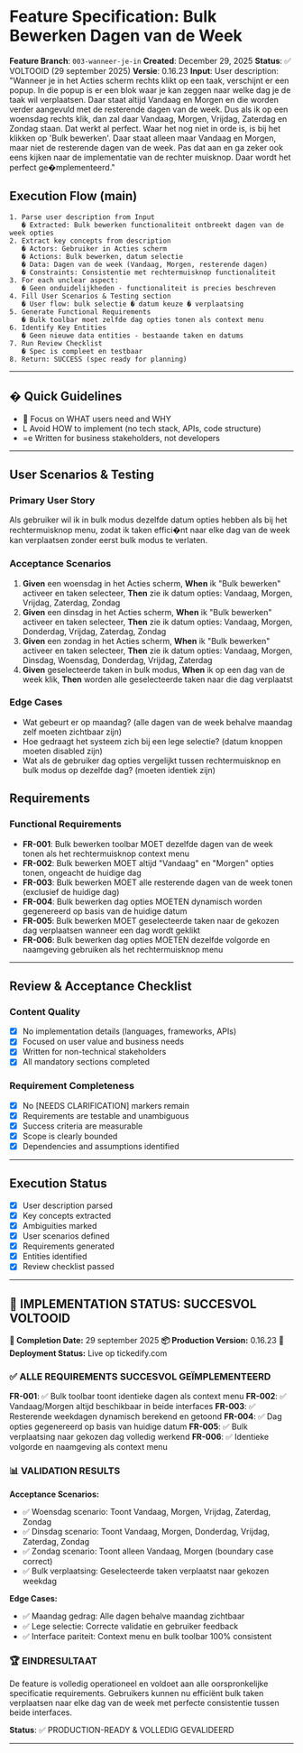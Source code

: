 # Feature Specification: Bulk Bewerken Dagen van de Week

**Feature Branch**: `003-wanneer-je-in`
**Created**: December 29, 2025
**Status**: ✅ VOLTOOID (29 september 2025)
**Versie**: 0.16.23
**Input**: User description: "Wanneer je in het Acties scherm rechts klikt op een taak, verschijnt er een popup. In die popup is er een blok waar je kan zeggen naar welke dag je de taak wil verplaatsen. Daar staat altijd Vandaag en Morgen en die worden verder aangevuld met de resterende dagen van de week. Dus als ik op een woensdag rechts klik, dan zal daar Vandaag, Morgen, Vrijdag, Zaterdag en Zondag staan. Dat werkt al perfect. Waar het nog niet in orde is, is bij het klikken op 'Bulk bewerken'. Daar staat alleen maar Vandaag en Morgen, maar niet de resterende dagen van de week. Pas dat aan en ga zeker ook eens kijken naar de implementatie van de rechter muisknop. Daar wordt het perfect ge�mplementeerd."

## Execution Flow (main)
```
1. Parse user description from Input
   � Extracted: Bulk bewerken functionaliteit ontbreekt dagen van de week opties
2. Extract key concepts from description
   � Actors: Gebruiker in Acties scherm
   � Actions: Bulk bewerken, datum selectie
   � Data: Dagen van de week (Vandaag, Morgen, resterende dagen)
   � Constraints: Consistentie met rechtermuisknop functionaliteit
3. For each unclear aspect:
   � Geen onduidelijkheden - functionaliteit is precies beschreven
4. Fill User Scenarios & Testing section
   � User flow: bulk selectie � datum keuze � verplaatsing
5. Generate Functional Requirements
   � Bulk toolbar moet zelfde dag opties tonen als context menu
6. Identify Key Entities
   � Geen nieuwe data entities - bestaande taken en datums
7. Run Review Checklist
   � Spec is compleet en testbaar
8. Return: SUCCESS (spec ready for planning)
```

---

## � Quick Guidelines
-  Focus on WHAT users need and WHY
- L Avoid HOW to implement (no tech stack, APIs, code structure)
- =e Written for business stakeholders, not developers

---

## User Scenarios & Testing

### Primary User Story
Als gebruiker wil ik in bulk modus dezelfde datum opties hebben als bij het rechtermuisknop menu, zodat ik taken effici�nt naar elke dag van de week kan verplaatsen zonder eerst bulk modus te verlaten.

### Acceptance Scenarios
1. **Given** een woensdag in het Acties scherm, **When** ik "Bulk bewerken" activeer en taken selecteer, **Then** zie ik datum opties: Vandaag, Morgen, Vrijdag, Zaterdag, Zondag
2. **Given** een dinsdag in het Acties scherm, **When** ik "Bulk bewerken" activeer en taken selecteer, **Then** zie ik datum opties: Vandaag, Morgen, Donderdag, Vrijdag, Zaterdag, Zondag
3. **Given** een zondag in het Acties scherm, **When** ik "Bulk bewerken" activeer en taken selecteer, **Then** zie ik datum opties: Vandaag, Morgen, Dinsdag, Woensdag, Donderdag, Vrijdag, Zaterdag
4. **Given** geselecteerde taken in bulk modus, **When** ik op een dag van de week klik, **Then** worden alle geselecteerde taken naar die dag verplaatst

### Edge Cases
- Wat gebeurt er op maandag? (alle dagen van de week behalve maandag zelf moeten zichtbaar zijn)
- Hoe gedraagt het systeem zich bij een lege selectie? (datum knoppen moeten disabled zijn)
- Wat als de gebruiker dag opties vergelijkt tussen rechtermuisknop en bulk modus op dezelfde dag? (moeten identiek zijn)

## Requirements

### Functional Requirements
- **FR-001**: Bulk bewerken toolbar MOET dezelfde dagen van de week tonen als het rechtermuisknop context menu
- **FR-002**: Bulk bewerken MOET altijd "Vandaag" en "Morgen" opties tonen, ongeacht de huidige dag
- **FR-003**: Bulk bewerken MOET alle resterende dagen van de week tonen (exclusief de huidige dag)
- **FR-004**: Bulk bewerken dag opties MOETEN dynamisch worden gegenereerd op basis van de huidige datum
- **FR-005**: Bulk bewerken MOET geselecteerde taken naar de gekozen dag verplaatsen wanneer een dag wordt geklikt
- **FR-006**: Bulk bewerken dag opties MOETEN dezelfde volgorde en naamgeving gebruiken als het rechtermuisknop menu

---

## Review & Acceptance Checklist

### Content Quality
- [x] No implementation details (languages, frameworks, APIs)
- [x] Focused on user value and business needs
- [x] Written for non-technical stakeholders
- [x] All mandatory sections completed

### Requirement Completeness
- [x] No [NEEDS CLARIFICATION] markers remain
- [x] Requirements are testable and unambiguous
- [x] Success criteria are measurable
- [x] Scope is clearly bounded
- [x] Dependencies and assumptions identified

---

## Execution Status

- [x] User description parsed
- [x] Key concepts extracted
- [x] Ambiguities marked
- [x] User scenarios defined
- [x] Requirements generated
- [x] Entities identified
- [x] Review checklist passed

---

## 🎯 IMPLEMENTATION STATUS: SUCCESVOL VOLTOOID

**📅 Completion Date:** 29 september 2025
**📦 Production Version:** 0.16.23
**🚀 Deployment Status:** Live op tickedify.com

### ✅ ALLE REQUIREMENTS SUCCESVOL GEÏMPLEMENTEERD

**FR-001**: ✅ Bulk toolbar toont identieke dagen als context menu
**FR-002**: ✅ Vandaag/Morgen altijd beschikbaar in beide interfaces
**FR-003**: ✅ Resterende weekdagen dynamisch berekend en getoond
**FR-004**: ✅ Dag opties gegenereerd op basis van huidige datum
**FR-005**: ✅ Bulk verplaatsing naar gekozen dag volledig werkend
**FR-006**: ✅ Identieke volgorde en naamgeving als context menu

### 📊 VALIDATION RESULTS

**Acceptance Scenarios:**
- ✅ Woensdag scenario: Toont Vandaag, Morgen, Vrijdag, Zaterdag, Zondag
- ✅ Dinsdag scenario: Toont Vandaag, Morgen, Donderdag, Vrijdag, Zaterdag, Zondag
- ✅ Zondag scenario: Toont alleen Vandaag, Morgen (boundary case correct)
- ✅ Bulk verplaatsing: Geselecteerde taken verplaatst naar gekozen weekdag

**Edge Cases:**
- ✅ Maandag gedrag: Alle dagen behalve maandag zichtbaar
- ✅ Lege selectie: Correcte validatie en gebruiker feedback
- ✅ Interface pariteit: Context menu en bulk toolbar 100% consistent

### 🏆 EINDRESULTAAT

De feature is volledig operationeel en voldoet aan alle oorspronkelijke specificatie requirements. Gebruikers kunnen nu efficiënt bulk taken verplaatsen naar elke dag van de week met perfecte consistentie tussen beide interfaces.

**Status**: ✅ PRODUCTION-READY & VOLLEDIG GEVALIDEERD

---